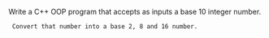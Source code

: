 Write a C++ OOP program that accepts as inputs a base 10 integer number.

     Convert that number into a base 2, 8 and 16 number.
